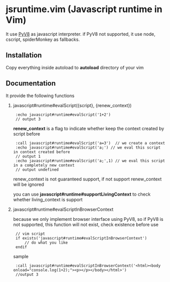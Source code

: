 jsruntime.vim (Javascript runtime in Vim)
=============

It use [PyV8](http://code.google.com/p/pyv8/) as javascript interpreter. if PyV8 not supported, it use node, cscript, spiderMonkey as fallbacks. 

Installation
-------------

Copy everything inside autoload to __autoload__ directory of your vim

Documentation
-------------

It provide the following functions

1. javascript#runtime#evalScript({script}, {renew_context})

        :echo javascript#runtime#evalScript('1+2')
        // output 3
    
    __renew\_context__ is a flag to indicate whether keep the context created by script before
        
        :call javascript#runtime#evalScript('a=3')  // we create a context
        :echo javascript#runtime#evalScript('a;') // we eval this script in context created before
        // output 1
        :echo javascript#runtime#evalScript('a;',1) // we eval this script in a completely new context
        // output undefined
   
    renew\_context is not guaranteed support, if not support renew\_context will be ignored
    
    you can use __javascript\#runtime\#supportLivingContext__ to check whether living_context is support

2. javascript\#runtime\#evalScriptInBrowserContext    

   because we only implement browser interface using PyV8, so if PyV8 is not supported, this function will not exist, check existence before use
        
        // vim script
        if exists('javascript#runtime#evalScriptInBrowserContext')
            // do what you like
        endif

    sample
    
        :call javascript#runtime#evalScriptInBrowserContext('<html><body onload="console.log(1+2);"><p></p></body></html>')
        //output 3
